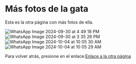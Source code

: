 # Más fotos de la gata

Esta es la otra página con más fotos de ella.

![WhatsApp Image 2024-09-30 at 4 49 18 PM](https://github.com/user-attachments/assets/ca6ce5ed-5fb1-45a8-a18d-32d74998f717)
![WhatsApp Image 2024-09-30 at 3 35 26 PM](https://github.com/user-attachments/assets/58b1da5f-70c6-4ca9-ac0e-5bce89144785)
![WhatsApp Image 2024-10-04 at 10 05 30 AM](https://github.com/user-attachments/assets/1fb6049f-bc7b-4dd8-bad9-03252fa4abf8)
![WhatsApp Image 2024-10-04 at 10 05 29 AM](https://github.com/user-attachments/assets/6f095dda-d741-4cef-b9d5-d3fd419e2cdf)

Para volver atrás, presione en el enlace:[Enlace a la otra página](README.md)
